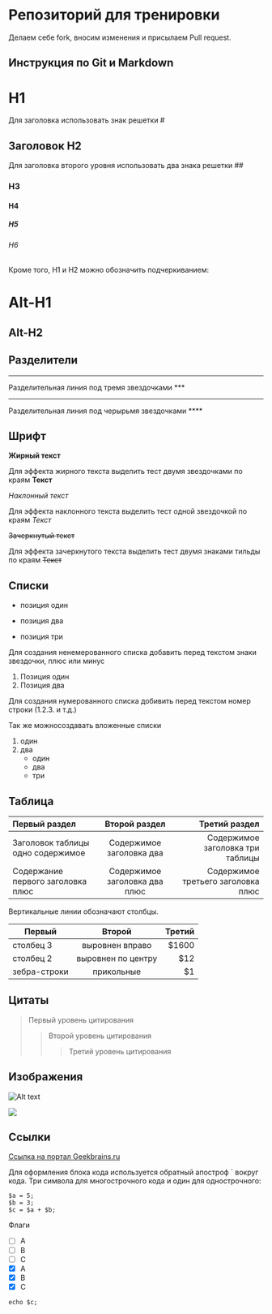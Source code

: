 # Репозиторий для тренировки

Делаем себе fork, вносим изменения и присылаем Pull request.

## Инструкция по Git и Markdown

# H1 

Для заголовка использовать знак решетки #

## Заголовок H2

Для заголовка второго уровня использовать два знака решетки ##

### H3
#### H4
##### H5
###### H6

Кроме того, H1 и H2 можно обозначить подчеркиванием:

Alt-H1
======

Alt-H2
------

## Разделители

***
Разделительная линия под тремя звездочками ***

****
Разделительная линия под черырьмя звездочками ****

## Шрифт

**Жирный текст**

Для эффекта жирного текста выделить тест двумя звездочками по краям **Текст**

*Наклонный текст*

Для эффекта наклонного текста выделить тест одной звездочкой по краям *Текст*

~~Зачеркнутый текст~~

Для эффекта зачеркнутого текста выделить тест двумя знаками тильды по краям ~~Текст~~

## Списки

* позиция один
+ позиция два
- позиция три

Для создания ненемерованного списка добавить перед текстом знаки звездочки, плюс или минус

1. Позиция один
2. Позиция два

Для создания нумерованного списка добивить перед текстом номер строки (1.2.3. и т.д.)

Так же можносоздавать вложенные списки
1. один
2. два
   * один
   * два
   + три

## Таблица

Первый раздел | Второй раздел | Третий раздел
:-|:-:|-:
Заголовок таблицы одно содержимое | Содержимое заголовка два | Содержимое заголовка три таблицы
Содержание первого заголовка плюс | Содержимое заголовка два плюс | Содержимое третьего заголовка плюс


Вертикальные линии обозначают столбцы.

| Первый        |       Второй       | Третий|
| ------------- |:------------------:| -----:|
| столбец 3     | выровнен вправо    | $1600 |
| столбец 2     | выровнен по центру |   $12 |
| зебра-строки  | прикольные         |    $1 |


## Цитаты

> Первый уровень цитирования
>>Второй уровень цитирования
>>>Третий уровень цитирования

##  Изображения 

![Alt text](https://picsum.photos/800/600)

![](Markdown.png)

## Ссылки

[Ссылка на портал Geekbrains.ru](https://gb.ru/)

Для оформления блока кода используется обратный апостроф ` вокруг кода. Три символа для многострочного кода и один для однострочного: 

```
$a = 5; 
$b = 3; 
$c = $a + $b; 
``` 

Флаги

- [ ] A  
- [ ] B  
- [ ] C  
- [x] A  
- [x] B  
- [x] C  

`echo $c;`
